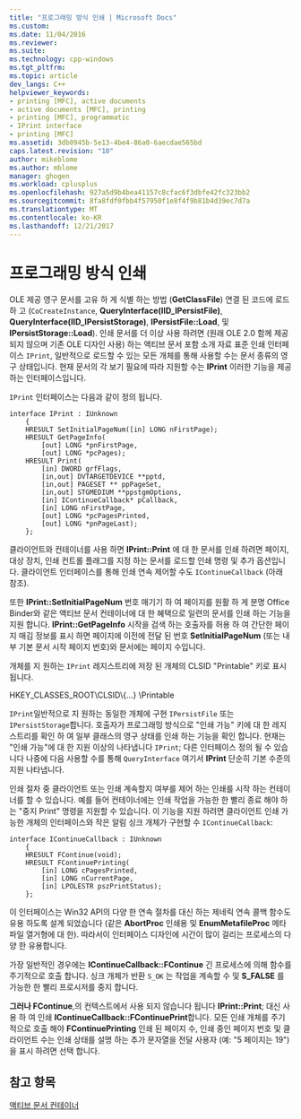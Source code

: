 ```yaml
---
title: "프로그래밍 방식 인쇄 | Microsoft Docs"
ms.custom: 
ms.date: 11/04/2016
ms.reviewer: 
ms.suite: 
ms.technology: cpp-windows
ms.tgt_pltfrm: 
ms.topic: article
dev_langs: C++
helpviewer_keywords:
- printing [MFC], active documents
- active documents [MFC], printing
- printing [MFC], programmatic
- IPrint interface
- printing [MFC]
ms.assetid: 3db0945b-5e13-4be4-86a0-6aecdae565bd
caps.latest.revision: "10"
author: mikeblome
ms.author: mblome
manager: ghogen
ms.workload: cplusplus
ms.openlocfilehash: 927a5d9b4bea41157c8cfac6f3dbfe42fc323bb2
ms.sourcegitcommit: 8fa8fdf0fbb4f57950f1e8f4f9b81b4d39ec7d7a
ms.translationtype: MT
ms.contentlocale: ko-KR
ms.lasthandoff: 12/21/2017
---
```

# <a name="programmatic-printing"></a>프로그래밍 방식 인쇄
OLE 제공 영구 문서를 고유 하 게 식별 하는 방법 (**GetClassFile**) 연결 된 코드에 로드 하 고 (`CoCreateInstance`, **QueryInterface(IID_IPersistFile)**, **QueryInterface(IID_IPersistStorage)**, **IPersistFile::Load**, 및 **IPersistStorage::Load**). 인쇄 문서를 더 이상 사용 하려면 (원래 OLE 2.0 함께 제공 되지 않으며 기존 OLE 디자인 사용) 하는 액티브 문서 포함 소개 자료 표준 인쇄 인터페이스 `IPrint`, 일반적으로 로드할 수 있는 모든 개체를 통해 사용할 수는 문서 종류의 영구 상태입니다. 현재 문서의 각 보기 필요에 따라 지원할 수는 **IPrint** 이러한 기능을 제공 하는 인터페이스입니다.  
  
 `IPrint` 인터페이스는 다음과 같이 정의 됩니다.  
  
```  
interface IPrint : IUnknown  
    {  
    HRESULT SetInitialPageNum([in] LONG nFirstPage);  
    HRESULT GetPageInfo(  
        [out] LONG *pnFirstPage,  
        [out] LONG *pcPages);  
    HRESULT Print(  
        [in] DWORD grfFlags,  
        [in,out] DVTARGETDEVICE **pptd,  
        [in,out] PAGESET ** ppPageSet,  
        [in,out] STGMEDIUM **ppstgmOptions,  
        [in] IContinueCallback* pCallback,  
        [in] LONG nFirstPage,  
        [out] LONG *pcPagesPrinted,  
        [out] LONG *pnPageLast);  
    };  
```  
  
 클라이언트와 컨테이너를 사용 하면 **IPrint::Print** 에 대 한 문서를 인쇄 하려면 페이지, 대상 장치, 인쇄 컨트롤 플래그를 지정 하는 문서를 로드할 인쇄 명령 및 추가 옵션입니다. 클라이언트 인터페이스를 통해 인쇄 연속 제어할 수도 `IContinueCallback` (아래 참조).  
  
 또한 **IPrint::SetInitialPageNum** 번호 매기기 하 여 페이지를 원활 하 게 분명 Office Binder와 같은 액티브 문서 컨테이너에 대 한 혜택으로 일련의 문서를 인쇄 하는 기능을 지원 합니다. **IPrint::GetPageInfo** 시작을 검색 하는 호출자를 허용 하 여 간단한 페이지 매김 정보를 표시 하면 페이지에 이전에 전달 된 번호 **SetInitialPageNum** (또는 내부 기본 문서 시작 페이지 번호)와 문서에는 페이지 수입니다.  
  
 개체를 지 원하는 `IPrint` 레지스트리에 저장 된 개체의 CLSID "Printable" 키로 표시 됩니다.  
  
 HKEY_CLASSES_ROOT\CLSID\\{...} \Printable  
  
 `IPrint`일반적으로 지 원하는 동일한 개체에 구현 `IPersistFile` 또는 `IPersistStorage`합니다. 호출자가 프로그래밍 방식으로 "인쇄 가능" 키에 대 한 레지스트리를 확인 하 여 일부 클래스의 영구 상태를 인쇄 하는 기능을 확인 합니다. 현재는 "인쇄 가능"에 대 한 지원 이상의 나타냅니다 `IPrint`; 다른 인터페이스 정의 될 수 있습니다 나중에 다음 사용할 수를 통해 `QueryInterface` 여기서 **IPrint** 단순히 기본 수준의 지원 나타냅니다.  
  
 인쇄 절차 중 클라이언트 또는 인쇄 계속할지 여부를 제어 하는 인쇄를 시작 하는 컨테이너를 할 수 있습니다. 예를 들어 컨테이너에는 인쇄 작업을 가능한 한 빨리 종료 해야 하는 "중지 Print" 명령을 지원할 수 있습니다. 이 기능을 지원 하려면 클라이언트 인쇄 가능한 개체의 인터페이스와 작은 알림 싱크 개체가 구현할 수 `IContinueCallback`:  
  
```  
interface IContinueCallback : IUnknown  
    {  
    HRESULT FContinue(void);  
    HRESULT FContinuePrinting(  
        [in] LONG cPagesPrinted,  
        [in] LONG nCurrentPage,  
        [in] LPOLESTR pszPrintStatus);  
    };  
```  
  
 이 인터페이스는 Win32 API의 다양 한 연속 절차를 대신 하는 제네릭 연속 콜백 함수도 유용 하도록 설계 되었습니다 (같은 **AbortProc** 인쇄용 및  **EnumMetafileProc** 메타 파일 열거형에 대 한). 따라서이 인터페이스 디자인에 시간이 많이 걸리는 프로세스의 다양 한 유용합니다.  
  
 가장 일반적인 경우에는 **IContinueCallback::FContinue** 긴 프로세스에 의해 함수를 주기적으로 호출 합니다. 싱크 개체가 반환 `S_OK` 는 작업을 계속할 수 및 **S_FALSE** 를 가능한 한 빨리 프로시저를 중지 합니다.  
  
 **그러나 FContinue**,의 컨텍스트에서 사용 되지 않습니다 됩니다 **IPrint::Print**; 대신 사용 하 여 인쇄 **IContinueCallback::FContinuePrint**합니다. 모든 인쇄 개체를 주기적으로 호출 해야 **FContinuePrinting** 인쇄 된 페이지 수, 인쇄 중인 페이지 번호 및 클라이언트 수는 인쇄 상태를 설명 하는 추가 문자열을 전달 사용자 (예: "5 페이지는 19")을 표시 하려면 선택 합니다.  
  
## <a name="see-also"></a>참고 항목  
 [액티브 문서 컨테이너](../mfc/active-document-containers.md)

